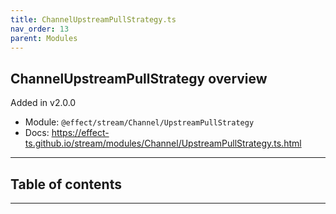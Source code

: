```yaml
---
title: ChannelUpstreamPullStrategy.ts
nav_order: 13
parent: Modules
---
```


## ChannelUpstreamPullStrategy overview

Added in v2.0.0

- Module: `@effect/stream/Channel/UpstreamPullStrategy`
- Docs: https://effect-ts.github.io/stream/modules/Channel/UpstreamPullStrategy.ts.html

---

<h2 class="text-delta">Table of contents</h2>

---
